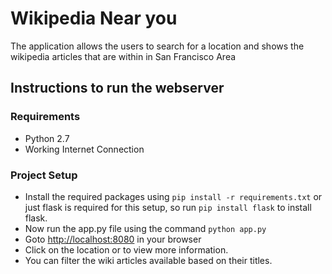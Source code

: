 # Wikipedia Near you

The application allows the users to search for a location and shows the wikipedia articles that are within in San Francisco Area

## Instructions to run the webserver

### Requirements
- Python 2.7
- Working Internet Connection

### Project Setup
- Install the required packages using `pip install -r requirements.txt` or just flask is required for this setup, so run `pip install flask` to install flask.
- Now run the app.py file using the command `python app.py`
- Goto [http://localhost:8080](http://localhost:8080) in your browser
- Click on the location or to view more information.
- You can filter the wiki articles available based on their titles.
